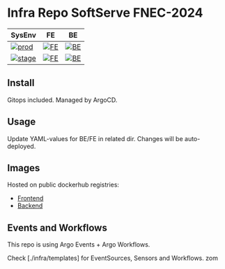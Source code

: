 # Infra Repo SoftServe FNEC-2024

| SysEnv                                                                                     | FE                                                                                                                          | BE                                                                                                                          |
|--------------------------------------------------------------------------------------------|-----------------------------------------------------------------------------------------------------------------------------|-----------------------------------------------------------------------------------------------------------------------------|
| [![prod](https://uptime.dnull.systems/api/badge/13/status?style=for-the-badge&label=prod%20)](https://uptime.dnull.systems/status/appelsin)   | [![FE](https://argocd.dnull.systems/api/badge?name=fect-fe-prod)](https://argocd.dnull.systems/applications/fect-fe-prod)   | [![BE](https://argocd.dnull.systems/api/badge?name=fect-be-prod)](https://argocd.dnull.systems/applications/fect-be-prod)   |
| [![stage](https://uptime.dnull.systems/api/badge/15/status?style=for-the-badge&label=stage)](https://uptime.dnull.systems/status/appelsin) | [![FE](https://argocd.dnull.systems/api/badge?name=fect-fe-stage)](https://argocd.dnull.systems/applications/fect-fe-stage) | [![BE](https://argocd.dnull.systems/api/badge?name=fect-be-stage)](https://argocd.dnull.systems/applications/fect-be-stage) |


## Install
Gitops included. Managed by ArgoCD.

## Usage
Update YAML-values for BE/FE in related dir.
Changes will be auto-deployed.

## Images
Hosted on public dockerhub registries:

- [Frontend](https://hub.docker.com/r/2xnone/appelsin-fe)
- [Backend](https://hub.docker.com/r/2xnone/appelsin-be)

## Events and Workflows
This repo is using Argo Events + Argo Workflows.

Check [./infra/templates] for EventSources, Sensors and Workflows.
zom
